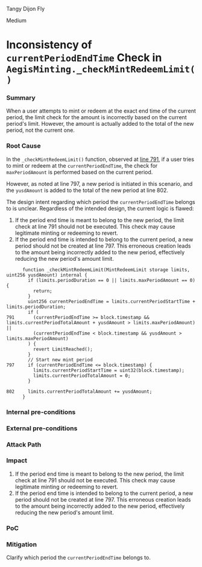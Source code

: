 Tangy Dijon Fly

Medium

# Inconsistency of `currentPeriodEndTime` Check in `AegisMinting._checkMintRedeemLimit()`

### Summary

When a user attempts to mint or redeem at the exact end time of the current period, the limit check for the amount is incorrectly based on the current period's limit. However, the amount is actually added to the total of the new period, not the current one.

### Root Cause

In the `_checkMintRedeemLimit()` function, observed at [line 791](https://github.com/sherlock-audit/2025-04-aegis-op-grant/tree/main/aegis-contracts/contracts/AegisMinting.sol#L791), if a user tries to mint or redeem at the `currentPeriodEndTime`, the check for `maxPeriodAmount` is performed based on the current period.

However, as noted at line 797, a new period is initiated in this scenario, and the `yusdAmount` is added to the total of the new period at line 802.

The design intent regarding which period the `currentPeriodEndTime` belongs to is unclear. Regardless of the intended design, the current logic is flawed:

1. If the period end time is meant to belong to the new period, the limit check at line 791 should not be executed. This check may cause legitimate minting or redeeming to revert.
2. If the period end time is intended to belong to the current period, a new period should not be created at line 797. This erroneous creation leads to the amount being incorrectly added to the new period, effectively reducing the new period's amount limit.

```solidity
      function _checkMintRedeemLimit(MintRedeemLimit storage limits, uint256 yusdAmount) internal {
        if (limits.periodDuration == 0 || limits.maxPeriodAmount == 0) {
          return;
        }
        uint256 currentPeriodEndTime = limits.currentPeriodStartTime + limits.periodDuration;
        if (
791       (currentPeriodEndTime >= block.timestamp && limits.currentPeriodTotalAmount + yusdAmount > limits.maxPeriodAmount) ||
          (currentPeriodEndTime < block.timestamp && yusdAmount > limits.maxPeriodAmount)
        ) {
          revert LimitReached();
        }
        // Start new mint period
797     if (currentPeriodEndTime <= block.timestamp) {
          limits.currentPeriodStartTime = uint32(block.timestamp);
          limits.currentPeriodTotalAmount = 0;
        }

802     limits.currentPeriodTotalAmount += yusdAmount;
      }
```

### Internal pre-conditions

### External pre-conditions

### Attack Path

### Impact

1. If the period end time is meant to belong to the new period, the limit check at line 791 should not be executed. This check may cause legitimate minting or redeeming to revert.
2. If the period end time is intended to belong to the current period, a new period should not be created at line 797. This erroneous creation leads to the amount being incorrectly added to the new period, effectively reducing the new period's amount limit.

### PoC

### Mitigation

Clarify which period the `currentPeriodEndTime` belongs to.